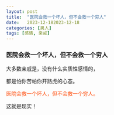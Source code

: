 ```yaml
---
layout: post
title:  "医院会救一个坏人，但不会救一个穷人"
date:   2023-12-182023-12-18
categories: [男人]
tags: [感情, 亲戚]  
---
```


### 医院会救一个坏人，但不会救一个穷人

大多数亲戚是，没有什么实质性感情的，

都是怕你苦帕你开路虎的心态。

<font color="#ff4500">医院会救一个坏人，但不会救一个穷人。</font>

这就是现实！
